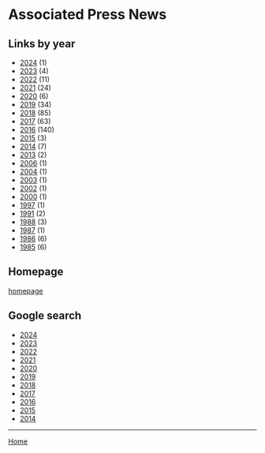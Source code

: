 # Associated Press News

## Links by year

  * [2024](./associated-press-news-2024.md) (1)
  * [2023](./associated-press-news-2023.md) (4)
  * [2022](./associated-press-news-2022.md) (11)
  * [2021](./associated-press-news-2021.md) (24)
  * [2020](./associated-press-news-2020.md) (6)
  * [2019](./associated-press-news-2019.md) (34)
  * [2018](./associated-press-news-2018.md) (85)
  * [2017](./associated-press-news-2017.md) (63)
  * [2016](./associated-press-news-2016.md) (140)
  * [2015](./associated-press-news-2015.md) (3)
  * [2014](./associated-press-news-2014.md) (7)
  * [2013](./associated-press-news-2013.md) (2)
  * [2006](./associated-press-news-2006.md) (1)
  * [2004](./associated-press-news-2004.md) (1)
  * [2003](./associated-press-news-2003.md) (1)
  * [2002](./associated-press-news-2002.md) (1)
  * [2000](./associated-press-news-2000.md) (1)
  * [1997](./associated-press-news-1997.md) (1)
  * [1991](./associated-press-news-1991.md) (2)
  * [1988](./associated-press-news-1988.md) (3)
  * [1987](./associated-press-news-1987.md) (1)
  * [1986](./associated-press-news-1986.md) (6)
  * [1985](./associated-press-news-1985.md) (6)

## Homepage

[homepage](https://apnews.com/)

## Google search

  * [2024](https://www.google.com/search?q=site%3Aapnews.com+prince&tbs=cdr%3A1%2Ccd_min%3A1%2F1%2F2024%2Ccd_max%3A12%2F31%2F2024)
  * [2023](https://www.google.com/search?q=site%3Aapnews.com+prince&tbs=cdr%3A1%2Ccd_min%3A1%2F1%2F2023%2Ccd_max%3A12%2F31%2F2023)
  * [2022](https://www.google.com/search?q=site%3Aapnews.com+prince&tbs=cdr%3A1%2Ccd_min%3A1%2F1%2F2022%2Ccd_max%3A12%2F31%2F2022)
  * [2021](https://www.google.com/search?q=site%3Aapnews.com+prince&tbs=cdr%3A1%2Ccd_min%3A1%2F1%2F2021%2Ccd_max%3A12%2F31%2F2021)
  * [2020](https://www.google.com/search?q=site%3Aapnews.com+prince&tbs=cdr%3A1%2Ccd_min%3A1%2F1%2F2020%2Ccd_max%3A12%2F31%2F2020)
  * [2019](https://www.google.com/search?q=site%3Aapnews.com+prince&tbs=cdr%3A1%2Ccd_min%3A1%2F1%2F2019%2Ccd_max%3A12%2F31%2F2019)
  * [2018](https://www.google.com/search?q=site%3Aapnews.com+prince&tbs=cdr%3A1%2Ccd_min%3A1%2F1%2F2018%2Ccd_max%3A12%2F31%2F2018)
  * [2017](https://www.google.com/search?q=site%3Aapnews.com+prince&tbs=cdr%3A1%2Ccd_min%3A1%2F1%2F2017%2Ccd_max%3A12%2F31%2F2017)
  * [2016](https://www.google.com/search?q=site%3Aapnews.com+prince&tbs=cdr%3A1%2Ccd_min%3A1%2F1%2F2016%2Ccd_max%3A12%2F31%2F2016)
  * [2015](https://www.google.com/search?q=site%3Aapnews.com+prince&tbs=cdr%3A1%2Ccd_min%3A1%2F1%2F2015%2Ccd_max%3A12%2F31%2F2015)
  * [2014](https://www.google.com/search?q=site%3Aapnews.com+prince&tbs=cdr%3A1%2Ccd_min%3A1%2F1%2F2014%2Ccd_max%3A12%2F31%2F2014)

----

[Home](../index.md)
